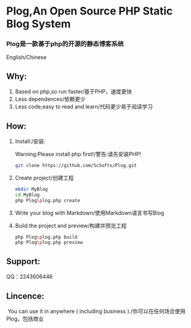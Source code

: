 # Plog,An Open Source PHP Static Blog System

### Plog是一款基于php的开源的静态博客系统

English/Chinese

## Why:

1. Based on php,so run faster/基于PHP，速度更快
2. Less dependences/依赖更少
3. Less code,easy to read and learn/代码更少易于阅读学习

## How:

1. Install:/安装:

	Warning:Please install php first!/警告:请先安装PHP!

    ```bash
    git clone https://github.com/ScSofts/Plog.git
    ```

2. Create project/创建工程

    ```bash
    mkdir MyBlog
    cd MyBlog
    php Plog\plog.php create
    ```

3. Write your blog with Markdown/使用Markdown语言书写Blog

4. Build the project and preview/构建并预览工程

   ```bash
   php Plog\plog.php build
   php Plog\plog.php preview
   ```

## Support:

   QQ：2243606446

## Lincence:

​	You can use it in anywhere ( including business )./你可以在任何场合使用Plog，包括商业